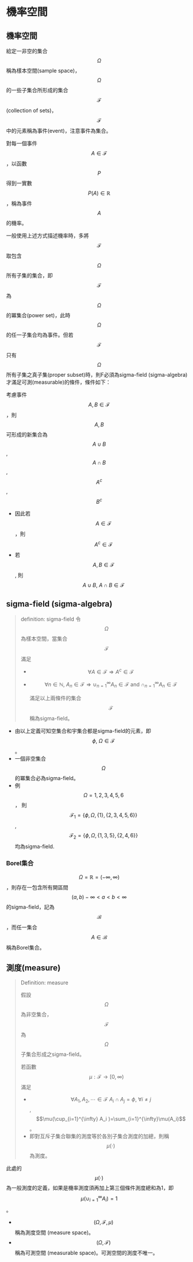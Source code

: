 # 機率空間

## 機率空間

給定一非空的集合$$\Omega$$稱為樣本空間\(sample space\)，$$\Omega$$的一些子集合所形成的集合$$\mathcal{F}$$\(collection of sets\)，$$\mathcal{F}$$中的元素稱為事件\(event\)，注意事件為集合。

對每一個事件$$A \in \mathcal{F}$$，以函數$$P$$得到一實數 $$P(A) \in \mathbb{R}$$，稱為事件$$A$$的機率。

一般使用上述方式描述機率時，多將$$\mathcal{F}$$取包含$$\Omega$$所有子集的集合，即$$\mathcal{F}$$為$$\Omega$$的冪集合\(power set\)，此時$$\Omega$$的任一子集合均為事件。但若$$\mathcal{F}$$只有$$\Omega$$所有子集之真子集\(proper subset\)時，則F必須為sigma-field \(sigma-algebra\)才滿足可測\(measurable\)的條件，條件如下：

考慮事件 $$A, B \in \mathcal{F}$$，則$$A,B$$可形成的新集合為$$A \cup B$$, $$A \cap B$$, $$A^c$$, $$B^c$$

* 因此若$$A \in \mathcal{F}$$，則 $$A^c\in \mathcal{F}$$
* 若$$A,B \in \mathcal{F}$$, 則 $$A \cup B,\ A\cap B \in \mathcal{F}$$

## sigma-field \(sigma-algebra\)

> definition: sigma-field 令 $$\Omega$$為樣本空間，當集合 $$\mathcal{F}$$滿足
>
> * $$\forall A \in \mathcal{F} \Rightarrow A^c \in \mathcal{F}$$
> * $$\forall n \in \mathbb{N}, \ A_n \in \mathcal{F} \Rightarrow  \cup_{n=1}^{\infty} A_n \in \mathcal{F}\  \text{and}\ \cap_{n=1}^{\infty}A_n \in \mathcal{F}$$
>
>   滿足以上兩條件的集合$$\mathcal{F}$$稱為sigma-field。

* 由以上定義可知空集合和宇集合都是sigma-field的元素，即 $$\phi,\ \Omega \in \mathcal{F}$$。
* 一個非空集合$$\Omega$$的冪集合必為sigma-field。
* 例 $$\Omega={1,2,3,4,5,6}$$， 則$$\mathcal{F}_1=\{\phi,\Omega, \{1\}, \{2,3,4,5,6\}\}$$, $$\mathcal{F}_2=\{\phi, \Omega, \{1,3,5\}, \{2,4,6\}\}$$均為sigma-field.

### Borel集合

$$\Omega=\mathbb{R}=(−\infty,\infty)$$，則存在一包含所有開區間$$(a,b) -\infty < a < b < \infty$$的sigma-field，記為$$\mathcal{B}$$，而任一集合$$A \in \mathcal{B}$$稱為Borel集合。

## 測度\(measure\)

> Definition: measure 
>
> 假設$$\Omega$$為非空集合，$$\mathcal{F}$$為$$\Omega$$子集合形成之sigma-field。 
>
> 若函數$$\mu:\mathcal{F} \rightarrow [0, \infty)$$ 滿足
>
> * $$\forall A_1, A_2, \cdots \in \mathcal{F} \ A_i \cap A_j =\phi,\ \forall i \neq j$$, $$\mu(\cup_{i=1}^{\infty} A_i )=\sum_{i=1}^{\infty}\mu(A_i)$$。
> * 即對互斥子集合聯集的測度等於各別子集合測度的加總，則稱$$\mu(\cdot)$$為測度。

此處的$$\mu(\cdot)$$為一般測度的定義，如果是機率測度須再加上第三個條件測度總和為1，即 $$\mu(\cup_{i=1}^{\infty} A_i )=1$$。

* $$(\Omega, \mathcal{F}, \mu)$$稱為測度空間 \(measure space\)。
* $$(\Omega, \mathcal{F})$$稱為可測空間 \(measurable space\)。可測空間的測度不唯一。

